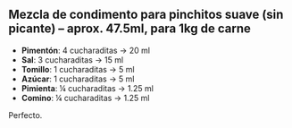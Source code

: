 ## Mezcla de condimento para pinchitos suave (sin picante) – aprox. 47.5ml, para 1kg de carne

- **Pimentón**: 4 cucharaditas → 20 ml
- **Sal**: 3 cucharaditas → 15 ml
- **Tomillo**: 1 cucharaditas → 5 ml
- **Azúcar**: 1 cucharaditas → 5 ml
- **Pimienta**: ¼ cucharaditas → 1.25 ml
- **Comino**: ¼ cucharaditas → 1.25 ml

 Perfecto.
 
